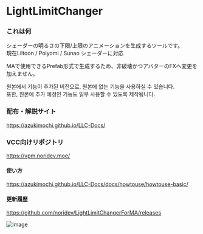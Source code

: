 # LightLimitChanger
### これは何
シェーダーの明るさの下限/上限のアニメーションを生成するツールです。  
現在Liltoon / Poiyomi / Sunao シェーダーに対応

MAで使用できるPrefab形式で生成するため、非破壊かつアバターのFXへ変更を加えません。

원본에서 기능이 추가된 버전으로, 원본에 없는 기능을 사용하실 수 있습니다.  
또한, 원본에 추가 예정인 기능도 일부 사용할 수 있도록 제작됩니다.

### 配布・解説サイト
https://azukimochi.github.io/LLC-Docs/

### VCC向けリポジトリ
https://vpm.noridev.moe/

#### 使い方
https://azukimochi.github.io/LLC-Docs/docs/howtouse/howtouse-basic/

#### 更新履歴
https://github.com/noridev/LightLimitChangerForMA/releases

![image](https://github.com/user-attachments/assets/3af66eb8-c771-42ae-97e4-44aebeea97b5)





 
